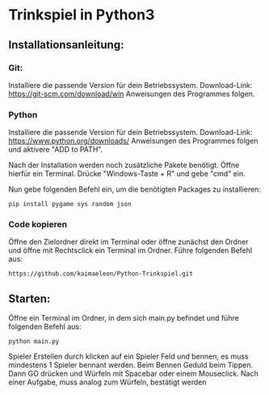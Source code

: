 # Trinkspiel in Python3

## Installationsanleitung:
### Git:

Installiere die passende Version für dein Betriebssystem.
Download-Link: https://git-scm.com/download/win
Anweisungen des Programmes folgen.

### Python

Installiere die passende Version für dein Betriebssystem.
Download-Link: https://www.python.org/downloads/
Anweisungen des Programmes folgen und aktivere "ADD to PATH".

Nach der Installation werden noch zusätzliche Pakete benötigt.
Öffne hierfür ein Terminal.
Drücke "Windows-Taste + R" und gebe "cmd" ein.

Nun gebe folgenden Befehl ein, um die benötigten Packages zu installieren:
```
pip install pygame sys random json

``` 
### Code kopieren

Öffne den Zielordner direkt im Terminal oder öffne zunächst den Ordner und öffne mit Rechtsclick ein Terminal im Ordner.
Führe folgenden Befehl aus:
```
https://github.com/kaimaeleon/Python-Trinkspiel.git
```

## Starten:

Öffne ein Terminal im Ordner, in dem sich main.py befindet und führe folgenden Befehl aus:
```
python main.py
```

Spieler Erstellen durch klicken auf ein Spieler Feld und bennen, es muss mindestens 1 Spieler bennant werden.
Beim Bennen Geduld beim Tippen.
Dann GO drücken und Würfeln mit Spacebar oder einem Mouseclick. 
Nach einer Aufgabe, muss analog zum Würfeln, bestätigt werden
